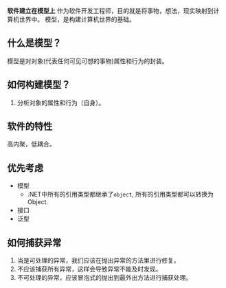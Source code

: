 **软件建立在模型上**
作为软件开发工程师，目的就是将事物，想法，现实映射到计算机世界中。
模型，是构建计算机世界的基础。

## 什么是模型？
模型是对对象(代表任何可见可想的事物)属性和行为的封装。

## 如何构建模型？

1. 分析对象的属性和行为（自身）。


## 软件的特性
高内聚，低耦合。

## 优先考虑
- 模型
    - .NET中所有的引用类型都继承了`object`, 所有的引用类型都可以转换为Object.
- 接口
- 泛型

## 如何捕获异常
1. 当是可处理的异常，我们应该在抛出异常的方法里进行修复。
2. 不应该捕获所有异常，这样会导致异常不能及时发现。
3. 不可处理的异常，应该冒泡式的抛出到最外出方法进行捕获处理。
